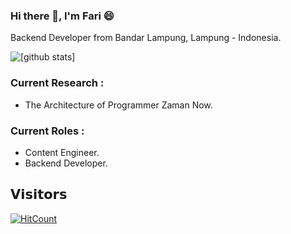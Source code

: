 ### Hi there 👋, I'm Fari 😄
Backend Developer from Bandar Lampung, Lampung - Indonesia.

![[github stats]](https://github-readme-stats.vercel.app/api?username=MuhammadFariMadyan&show_icons=true&title_color=2e2e2e&hide=issues&include_all_commits=true)

### Current Research :   
- The Architecture of Programmer Zaman Now.

### Current Roles :
- Content Engineer.
- Backend Developer.

## 𝗩𝗶𝘀𝗶𝘁𝗼𝗿𝘀
[![HitCount](http://hits.dwyl.com/MuhammadFariMadyan/MuhammadFariMadyan.svg)](http://hits.dwyl.com/MuhammadFariMadyan/MuhammadFariMadyan)